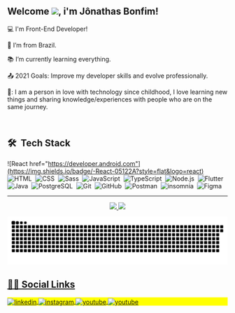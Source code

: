 ## Welcome <img src="https://raw.githubusercontent.com/kaueMarques/kaueMarques/master/hi.gif" width="30px">, i'm Jônathas Bonfim!

 
:computer: I'm Front-End Developer!

:house_with_garden: I’m from Brazil.

:books: I’m currently learning everything.

:outbox_tray: 2021 Goals: Improve my developer skills and evolve professionally.

🚀: I am a person in love with technology since childhood, I love learning new things and sharing knowledge/experiences with people who are on the same journey. 

<br>

## 🛠 &nbsp;Tech Stack
![React href="https://developer.android.com"](https://img.shields.io/badge/-React-05122A?style=flat&logo=react)&nbsp;
![HTML](https://img.shields.io/badge/-HTML-05122A?style=flat&logo=HTML5)&nbsp;
![CSS](https://img.shields.io/badge/-CSS-05122A?style=flat&logo=CSS3&logoColor=1572B6)&nbsp;
![Sass](https://img.shields.io/badge/-Sass-05122A?style=flat&logo=sass)&nbsp;
![JavaScript](https://img.shields.io/badge/-JavaScript-05122A?style=flat&logo=javascript)&nbsp;
![TypeScript](https://img.shields.io/badge/-TypeScript-05122A?style=flat&logo=typescript)&nbsp;
![Node.js](https://img.shields.io/badge/-Node.js-05122A?style=flat&logo=node.js)&nbsp;
![Flutter](https://img.shields.io/badge/-Flutter-05122A?style=flat&logo=Flutter&logoColor=007ACC)&nbsp;
![Java](https://img.shields.io/badge/-Java-05122A?style=flat&logo=Java&logoColor=e01f22)&nbsp;
![PostgreSQL](https://img.shields.io/badge/-PostgreSQL-05122A?style=flat&logo=postgresql)&nbsp;
![Git](https://img.shields.io/badge/-Git-05122A?style=flat&logo=git)&nbsp;
![GitHub](https://img.shields.io/badge/-GitHub-05122A?style=flat&logo=github)&nbsp;
![Postman](https://img.shields.io/badge/-Postman-05122A?style=flat&logo=postman)&nbsp;
![insomnia](https://img.shields.io/badge/-insomnia-05122A?style=flat&logo=insomnia)&nbsp;
![Figma](https://img.shields.io/badge/-Figma-05122A?style=flat&logo=figma)&nbsp;




----------------------------------------------------------------------------------
<div align="center">
  <a href="https://github.com/jonathas-bonfim">
  <img height="180em" src="https://github-readme-stats.vercel.app/api?username=jonathas-bonfim&show_icons=true&theme=dracula&include_all_commits=true&count_private=true"/>
  <img height="180em" src="https://github-readme-stats.vercel.app/api/top-langs/?username=jonathas-bonfim&layout=compact&langs_count=7&theme=dracula"/>
</div>

  ![Snake animation](https://github.com/jonathas-bonfim/jonathas-bonfim/blob/output/github-contribution-grid-snake.svg)
 
## 🙋‍♂️ Social Links
 <p align="left" style="background:yellow">
<a href="https://linkedin.com/in/jonathas-bonfim" target="_blank">
  <img align="center" src="https://img.shields.io/badge/jonathas_bonfim-05122A?style=flat&logo=linkedin&logoColor=0a66c2" alt="linkedin"/>
</a>
<a href="https://instagram.com/jonathas.bonfim" target="_blank">
 <img align="center" src="https://img.shields.io/badge/-jonathas.bonfim-05122A?style=flat&logo=instagram" alt="instagram"/>
</a>
<a href="https://www.youtube.com/channel/UCPqdd06NsNhGV5tetc37KGg" target="_blank">
 <img align="center" src="https://img.shields.io/badge/-jonathasbonfim-05122A?style=flat&logo=youtube&logoColor=f00000" alt="youtube"/>
</a>
<a href = "mailto:jonathas.santos.bonfim@gmail.com" target="_blank">
 <img align="center" src="https://img.shields.io/badge/-jonathasbonfim-05122A?style=flat&logo=gmail&logoColor=f00000" alt="youtube"/>
</a>
</p>
